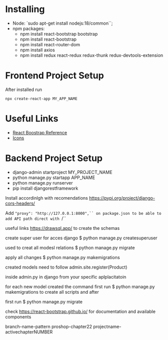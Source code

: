 # Installing

* Node: `sudo apt-get install nodejs:18/common``;
* npm packages: 
   * npm install react-bootstrap bootstrap
   * npm install react-bootstrap
   * npm install react-router-dom
   * npm install axios
   * npm install redux react-redux redux-thunk redux-devtools-extension

# Frontend Project Setup
After installed run
```
npx create-react-app MY_APP_NAME
```

# Useful Links
* [React Boostrap Reference](https://react-bootstrap.github.io/docs)
* [Icons](https://cdnjs.com/)


# Backend Project Setup
* django-admin startproject MY_PROJECT_NAME
* python manage.py startapp APP_NAME
* python manage.py runserver
* pip install djangorestframework

Install accordinlgh with recomendations
https://pypi.org/project/django-cors-headers/



Add
`"proxy": "http://127.0.0.1:8000",`` on package.json to be able to add API path
direct with `/``




useful links
https://drawsql.app/ to create the schemas



create super user for acces django
$ python manage.py createsuperuser


used to creat all modesl relations
$ python manage.py migrate  


apply all changes
$ python manage.py makemigrations




created models need to follow
admin.site.register(Product)

inside admin.py in django from your specific aplplacitatoin





for each new model created the command
first run $ python manage.py makemigrations
to create all scripts and after

first run $ python manage.py migrate




check https://react-bootstrap.github.io/ for documentation and available components



branch-name-pattern
proshop-chapter22
projectname-activechapterNUMBER